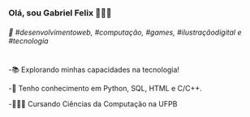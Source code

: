 ### Olá, sou Gabriel Felix  👨🏻‍💻
<h6> 💫 #desenvolvimentoweb, #computação, #games, #ilustraçãodigital e #tecnologia </h6>

#

-📚 Explorando minhas capacidades na tecnologia!

-🧱 Tenho conhecimento em Python, SQL, HTML e C/C++.

-👨🏻‍🎓 Cursando Ciências da Computação na UFPB


